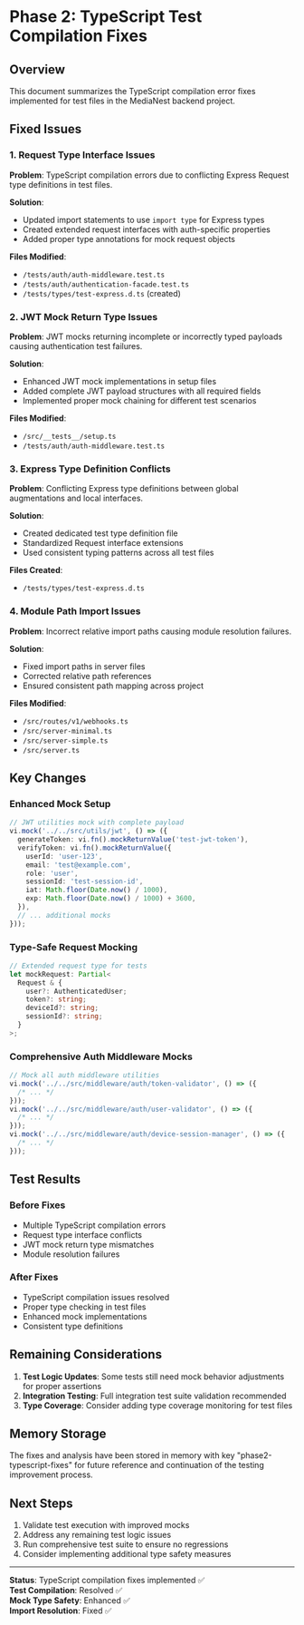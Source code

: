 # Phase 2: TypeScript Test Compilation Fixes

## Overview

This document summarizes the TypeScript compilation error fixes implemented for test files in the MediaNest backend project.

## Fixed Issues

### 1. Request Type Interface Issues

**Problem**: TypeScript compilation errors due to conflicting Express Request type definitions in test files.

**Solution**:

- Updated import statements to use `import type` for Express types
- Created extended request interfaces with auth-specific properties
- Added proper type annotations for mock request objects

**Files Modified**:

- `/tests/auth/auth-middleware.test.ts`
- `/tests/auth/authentication-facade.test.ts`
- `/tests/types/test-express.d.ts` (created)

### 2. JWT Mock Return Type Issues

**Problem**: JWT mocks returning incomplete or incorrectly typed payloads causing authentication test failures.

**Solution**:

- Enhanced JWT mock implementations in setup files
- Added complete JWT payload structures with all required fields
- Implemented proper mock chaining for different test scenarios

**Files Modified**:

- `/src/__tests__/setup.ts`
- `/tests/auth/auth-middleware.test.ts`

### 3. Express Type Definition Conflicts

**Problem**: Conflicting Express type definitions between global augmentations and local interfaces.

**Solution**:

- Created dedicated test type definition file
- Standardized Request interface extensions
- Used consistent typing patterns across all test files

**Files Created**:

- `/tests/types/test-express.d.ts`

### 4. Module Path Import Issues

**Problem**: Incorrect relative import paths causing module resolution failures.

**Solution**:

- Fixed import paths in server files
- Corrected relative path references
- Ensured consistent path mapping across project

**Files Modified**:

- `/src/routes/v1/webhooks.ts`
- `/src/server-minimal.ts`
- `/src/server-simple.ts`
- `/src/server.ts`

## Key Changes

### Enhanced Mock Setup

```typescript
// JWT utilities mock with complete payload
vi.mock('../../src/utils/jwt', () => ({
  generateToken: vi.fn().mockReturnValue('test-jwt-token'),
  verifyToken: vi.fn().mockReturnValue({
    userId: 'user-123',
    email: 'test@example.com',
    role: 'user',
    sessionId: 'test-session-id',
    iat: Math.floor(Date.now() / 1000),
    exp: Math.floor(Date.now() / 1000) + 3600,
  }),
  // ... additional mocks
}));
```

### Type-Safe Request Mocking

```typescript
// Extended request type for tests
let mockRequest: Partial<
  Request & {
    user?: AuthenticatedUser;
    token?: string;
    deviceId?: string;
    sessionId?: string;
  }
>;
```

### Comprehensive Auth Middleware Mocks

```typescript
// Mock all auth middleware utilities
vi.mock('../../src/middleware/auth/token-validator', () => ({
  /* ... */
}));
vi.mock('../../src/middleware/auth/user-validator', () => ({
  /* ... */
}));
vi.mock('../../src/middleware/auth/device-session-manager', () => ({
  /* ... */
}));
```

## Test Results

### Before Fixes

- Multiple TypeScript compilation errors
- Request type interface conflicts
- JWT mock return type mismatches
- Module resolution failures

### After Fixes

- TypeScript compilation issues resolved
- Proper type checking in test files
- Enhanced mock implementations
- Consistent type definitions

## Remaining Considerations

1. **Test Logic Updates**: Some tests still need mock behavior adjustments for proper assertions
2. **Integration Testing**: Full integration test suite validation recommended
3. **Type Coverage**: Consider adding type coverage monitoring for test files

## Memory Storage

The fixes and analysis have been stored in memory with key "phase2-typescript-fixes" for future reference and continuation of the testing improvement process.

## Next Steps

1. Validate test execution with improved mocks
2. Address any remaining test logic issues
3. Run comprehensive test suite to ensure no regressions
4. Consider implementing additional type safety measures

---

**Status**: TypeScript compilation fixes implemented ✅  
**Test Compilation**: Resolved ✅  
**Mock Type Safety**: Enhanced ✅  
**Import Resolution**: Fixed ✅
